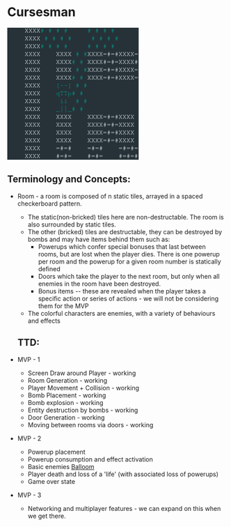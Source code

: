 # Cursesman

![image-example](https://raw.githubusercontent.com/Rasengangstarr/cursesman/main/docs/cursesman_screen.png)

Terminology and Concepts:  
----
* Room - a room is composed of n static tiles, arrayed in a spaced checkerboard pattern.  
  * The static(non-bricked) tiles here are non-destructable. The room is also surrounded by static tiles.
  * The other (bricked) tiles are destructable, they can be destroyed by bombs and may have items behind them such as:
    * Powerups which confer special bonuses that last between rooms, but are lost when the player dies. There is one powerup per room and the powerup for a given room number is statically defined
    * Doors which take the player to the next room, but only when all enemies in the room have been destroyed.
    * Bonus items -- these are revealed when the player takes a specific action or series of actions - we will not be considering them for the MVP
  * The colorful characters are enemies, with a variety of behaviours and effects  
  
  TTD:
  ----

* MVP - 1
  * Screen Draw around Player - working
  * Room Generation - working
  * Player Movement + Collision - working
  * Bomb Placement - working
  * Bomb explosion - working
  * Entity destruction by bombs - working
  * Door Generation - working
  * Moving between rooms via doors - working
* MVP - 2
  * Powerup placement
  * Powerup consumption and effect activation
  * Basic enemies [Balloom](https://strategywiki.org/wiki/Bomberman/How_to_play#Enemies)
  * Player death and loss of a 'life' (with associated loss of powerups)
  * Game over state
* MVP - 3
  * Networking and multiplayer features - we can expand on this when we get there.
